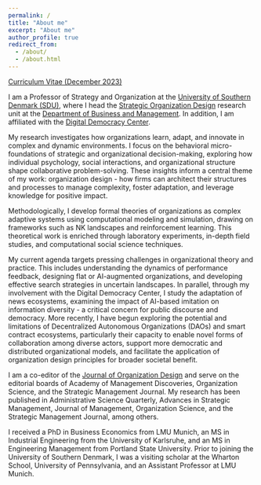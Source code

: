 ```yaml
---
permalink: /
title: "About me"
excerpt: "About me"
author_profile: true
redirect_from:
  - /about/
  - /about.html
---
```


[Curriculum Vitae (December 2023)](http://oliverbaumann.github.io/files/Oliver_Baumann_CV_December2023.pdf)

I am a Professor of Strategy and Organization at the [University of Southern Denmark (SDU)](https://sdu.dk), where I head the [Strategic Organization Design](http://www.sod-research.com) research unit at the [Department of Business and Management](https://www.sdu.dk/en/om-sdu/institutter-centre/i_virksomhedsledelse). In addition, I am affiliated with the [Digital Democracy Center](www.sdu.dk/ddc). 

My research investigates how organizations learn, adapt, and innovate in complex and dynamic environments. I focus on the behavioral micro-foundations of strategic and organizational decision-making, exploring how individual psychology, social interactions, and organizational structure shape collaborative problem-solving. These insights inform a central theme of my work: organization design - how firms can architect their structures and processes to manage complexity, foster adaptation, and leverage knowledge for positive impact.

Methodologically, I develop formal theories of organizations as complex adaptive systems using computational modeling and simulation, drawing on frameworks such as NK landscapes and reinforcement learning. This theoretical work is enriched through laboratory experiments, in-depth field studies, and computational social science techniques.

My current agenda targets pressing challenges in organizational theory and practice. This includes understanding the dynamics of performance feedback, designing flat or AI-augmented organizations, and developing effective search strategies in uncertain landscapes. In parallel, through my involvement with the Digital Democracy Center, I study the adaptation of news ecosystems, examining the impact of AI-based imitation on information diversity - a critical concern for public discourse and democracy. More recently, I have begun exploring the potential and limitations of Decentralized Autonomous Organizations (DAOs) and smart contract ecosystems, particularly their capacity to enable novel forms of collaboration among diverse actors, support more democratic and distributed organizational models, and facilitate the application of organization design principles for broader societal benefit.

I am a co-editor of the [Journal of Organization Design](https://www.springer.com/journal/41469) and serve on the editorial boards of Academy of Management Discoveries, Organization Science, and the Strategic Management Journal. My research has been published in Administrative Science Quarterly, Advances in Strategic Management, Journal of Management, Organization Science, and the Strategic Management Journal, among others.

I received a PhD in Business Economics from LMU Munich, an MS in Industrial Engineering from the University of Karlsruhe, and an MS in Engineering Management from Portland State University. Prior to joining the University of Southern Denmark, I was a visiting scholar at the Wharton School, University of Pennsylvania, and an Assistant Professor at LMU Munich.
